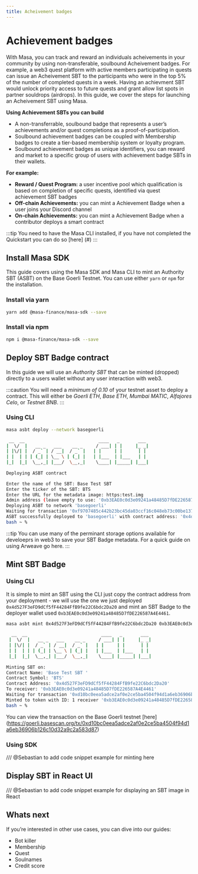 ```yaml
---
title: Acheivement badges
---
```


# Achievement badges

With Masa, you can track and reward an individuals acheivements in your community by using non-transferable, soulbound Acheivement badges. For example, a web3 quest platform with active members participating in quests can issue an Acheivement SBT to the participants who were in the top 5% of the number of completed quests in a week. Having an achievment SBT would unlock priority access to future quests and grant allow list spots in partner souldrops (airdrops). In this guide, we cover the steps for launching an Acheivement SBT using Masa.

**Using Achievement SBTs you can build**

- A non-transferrable, soulbound badge that represents a user’s achievements and/or quest completions as a proof-of-participation. 
- Soulbound achievement badges can be coupled with Membership badges to create a tier-based membership system or loyalty program. 
- Soulbound achievement badges as unique identifiers, you can reward and market to a specific group of users with achievement badge SBTs in their wallets.

**For example:**
- **Reward / Quest Program:** a user incentive pool which qualification is based on completion of specific quests, identified via quest achievement SBT badges
- **Off-chain Achievements:** you can mint a Achievement Badge when a user joins your Discord channel
- **On-chain Achievements:** you can mint a Achievement Badge when a contributor deploys a smart contract 

:::tip
You need to have the Masa CLI installed, if you have not completed the Quickstart you can do so [here] (#)
:::

## Install Masa SDK
This guide covers using the Masa SDK and Masa CLI to mint an Authority SBT (ASBT) on the Base Goerli Testnet. You can use either `yarn` or `npm` for the installation. 

### Install via yarn
```bash
yarn add @masa-finance/masa-sdk --save
```

### Install via npm
```bash
npm i @masa-finance/masa-sdk --save
```

## Deploy SBT Badge contract
In this guide we will use an _Authority SBT_ that can be minted (dropped) directly to a users wallet without any user interaction with web3. 

:::caution
You will need a *minimum of 0.10* of your testnet asset to deploy a contract. This will either be _Goerli ETH_, _Base ETH_, _Mumbai MATIC_, _Alfajores Celo_, or _Testnet BNB_.
:::

### Using CLI
```bash
masa asbt deploy --network basegoerli 
```
 ```bash
  __  __                            ____   _       ___ 
 |  \/  |   __ _   ___    __ _     / ___| | |     |_ _|
 | |\/| |  / _` | / __|  / _` |   | |     | |      | | 
 | |  | | | (_| | \__ \ | (_| |   | |___  | |___   | | 
 |_|  |_|  \__,_| |___/  \__,_|    \____| |_____| |___|
                                                       
Deploying ASBT contract

Enter the name of the SBT: Base Test SBT 
Enter the ticker of the SBT: BTS
Enter the URL for the metadata image: https:test.img
Admin address (leave empty to use: '0xb3EAE0c0d3e09241a48485D7fDE226587A4E4461'): 
Deploying ASBT to network 'basegoerli'
Waiting for transaction '0xf9707485c442b23bc45da03ccf16c048eb73c00be137ab01fc70824149b4d4a7' to finalize!
ASBT successfully deployed to 'basegoerli' with contract address: '0x4d527F3eFD9dCf5fF44284FfB9fe22C6bdc2Da20'
bash ~ % 

```
:::tip
You can use many of the perminant storage options available for develoeprs in web3 to save your SBT Badge metadata. For a quick guide on using Arweave go here.
:::
## Mint SBT Badge

### Using CLI
It is simple to mint an SBT using the CLI just copy the contract address from your deployment - we will use the one we just deployed `0x4d527F3eFD9dCf5fF44284FfB9fe22C6bdc2Da20` and mint an SBT Badge to the deployer wallet used `0xb3EAE0c0d3e09241a48485D7fDE226587A4E4461`. 

```bash
masa asbt mint 0x4d527F3eFD9dCf5fF44284FfB9fe22C6bdc2Da20 0xb3EAE0c0d3e09241a48485D7fDE226587A4E4461
```
```bash
  __  __                            ____   _       ___ 
 |  \/  |   __ _   ___    __ _     / ___| | |     |_ _|
 | |\/| |  / _` | / __|  / _` |   | |     | |      | | 
 | |  | | | (_| | \__ \ | (_| |   | |___  | |___   | | 
 |_|  |_|  \__,_| |___/  \__,_|    \____| |_____| |___|
                                                       
Minting SBT on:
Contract Name: 'Base Test SBT '
Contract Symbol: 'BTS'
Contract Address: '0x4d527F3eFD9dCf5fF44284FfB9fe22C6bdc2Da20'
To receiver: '0xb3EAE0c0d3e09241a48485D7fDE226587A4E4461'
Waiting for transaction '0xd10bc0eea5adce2af0e2ce5ba4504f94d1a6eb36906b126c10d32a9c2a583d87' to finalize!
Minted to token with ID: 1 receiver '0xb3EAE0c0d3e09241a48485D7fDE226587A4E4461'
bash ~ %
```
You can view the transaction on the Base Goerli testnet [here] (https://goerli.basescan.org/tx/0xd10bc0eea5adce2af0e2ce5ba4504f94d1a6eb36906b126c10d32a9c2a583d87)

### Using SDK

/// @Sebastian to add code snippet example for minting here

## Display SBT in React UI

/// @Sebastian to add code snippet example for displaying an SBT image in React

## Whats next 
If you’re interested in other use cases, you can dive into our guides:
- Bot killer
- Membership
- Quest
- Soulnames
- Credit score